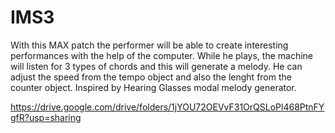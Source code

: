 # IMS3

With this MAX patch the performer will be able to create interesting performances with the help of the computer. While he plays, the machine will listen for 3 types of chords and this will generate a melody. He can adjust the speed from the tempo object and also the lenght from the counter object. Inspired by Hearing Glasses modal melody generator.

https://drive.google.com/drive/folders/1jYOU72OEVvF31OrQSLoPl468PtnFYgfR?usp=sharing
